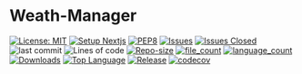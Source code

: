 # Weath-Manager

[![License: MIT](https://img.shields.io/badge/License-MIT-yellow.svg)](https://opensource.org/licenses/MIT)
[![Setup Nextjs](https://github.com/Priyanshu9898/Weath-Manager/actions/workflows/setup.yml/badge.svg?branch=main)](https://github.com/Priyanshu9898/Weath-Manager/actions/workflows/setup.yml)
[![PEP8](https://img.shields.io/badge/code%20style-pep8-orange.svg)](https://www.python.org/dev/peps/pep-0008/)
[![Issues](https://img.shields.io/github/issues/Priyanshu9898/Weath-Manager)](https://GitHub.com/Priyanshu9898/Weath-Manager/)
[![Issues Closed](https://img.shields.io/github/issues-closed/Priyanshu9898/Weath-Manager)](https://GitHub.com/Priyanshu9898/Weath-Manager/)
![last commit](https://img.shields.io/github/last-commit/Priyanshu9898/Weath-Manager)
![Lines of code](https://tokei.rs/b1/github/Priyanshu9898/Weath-Manager)
[![Repo-size](https://img.shields.io/github/repo-size/Priyanshu9898/Weath-Manager)](https://GitHub.com/Priyanshu9898/Weath-Manager/)
[![file_count](https://img.shields.io/github/directory-file-count/Priyanshu9898/Weath-Manager)](https://GitHub.com/Priyanshu9898/Weath-Manager/)
[![language_count](https://img.shields.io/github/languages/count/Priyanshu9898/Weath-Manager)](https://GitHub.com/Priyanshu9898/Weath-Manager/)
[![Downloads](https://img.shields.io/github/downloads/Priyanshu9898/Weath-Manager/total)](https://GitHub.com/Priyanshu9898/Weath-Manager/)
[![Top Language](https://img.shields.io/github/languages/top/Priyanshu9898/Weath-Manager)](https://GitHub.com/Priyanshu9898/Weath-Manager/)
[![Release](https://img.shields.io/github/v/release/Priyanshu9898/Weath-Manager)](https://gitHub.com/Priyanshu9898/Weath-Manager/)
[![codecov](https://codecov.io/gh/Priyanshu9898/Weath-Manager/graph/badge.svg?token=V8M54MR7TH)](https://codecov.io/gh/Priyanshu9898/Weath-Manager)
